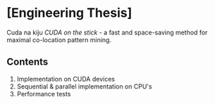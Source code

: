 # [Engineering Thesis]
Cuda na kiju _CUDA on the stick_ - a fast and space-saving method for maximal co-location pattern mining.

## Contents

1. Implementation on CUDA devices
2. Sequential & parallel implementation on CPU's
3. Performance tests

